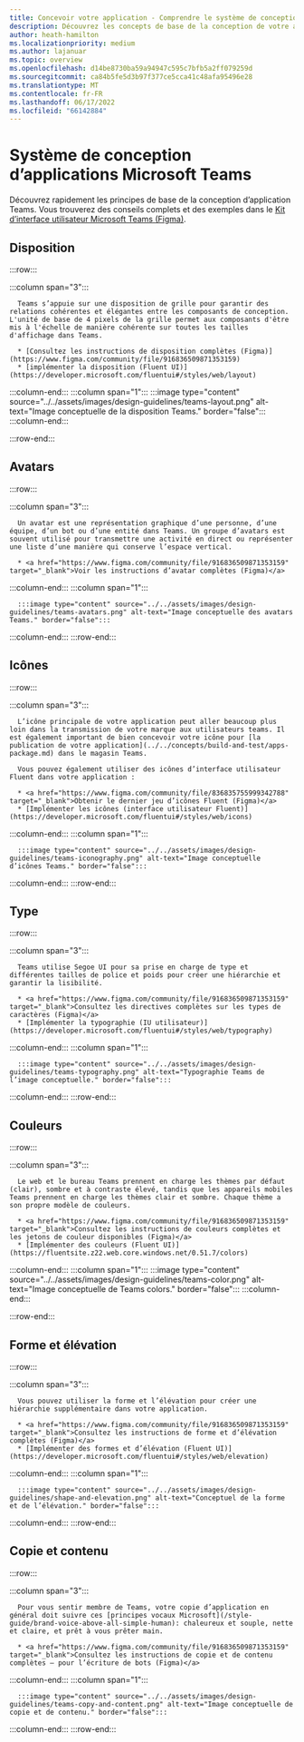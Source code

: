 ```yaml
---
title: Concevoir votre application - Comprendre le système de conception
description: Découvrez les concepts de base de la conception de votre application Microsoft Teams, notamment les avatars, la disposition, les icônes, le modèle de couleurs, etc.
author: heath-hamilton
ms.localizationpriority: medium
ms.author: lajanuar
ms.topic: overview
ms.openlocfilehash: d14be8730ba59a94947c595c7bfb5a2ff079259d
ms.sourcegitcommit: ca84b5fe5d3b97f377ce5cca41c48afa95496e28
ms.translationtype: MT
ms.contentlocale: fr-FR
ms.lasthandoff: 06/17/2022
ms.locfileid: "66142884"
---
```

# <a name="microsoft-teams-app-design-system"></a>Système de conception d’applications Microsoft Teams

Découvrez rapidement les principes de base de la conception d’application Teams. Vous trouverez des conseils complets et des exemples dans le <a href="https://www.figma.com/community/file/916836509871353159" target="_blank">Kit d’interface utilisateur Microsoft Teams (Figma)</a>.

## <a name="layout"></a>Disposition

:::row:::

   :::column span="3":::

      Teams s’appuie sur une disposition de grille pour garantir des relations cohérentes et élégantes entre les composants de conception. L'unité de base de 4 pixels de la grille permet aux composants d'être mis à l'échelle de manière cohérente sur toutes les tailles d'affichage dans Teams.

      * [Consultez les instructions de disposition complètes (Figma)](https://www.figma.com/community/file/916836509871353159)
      * [implémenter la disposition (Fluent UI)](https://developer.microsoft.com/fluentui#/styles/web/layout)

   :::column-end:::
   :::column span="1":::
      :::image type="content" source="../../assets/images/design-guidelines/teams-layout.png" alt-text="Image conceptuelle de la disposition Teams." border="false":::
   :::column-end:::

:::row-end:::

## <a name="avatars"></a>Avatars

:::row:::

   :::column span="3":::

      Un avatar est une représentation graphique d’une personne, d’une équipe, d’un bot ou d’une entité dans Teams. Un groupe d’avatars est souvent utilisé pour transmettre une activité en direct ou représenter une liste d’une manière qui conserve l’espace vertical. 

      * <a href="https://www.figma.com/community/file/916836509871353159" target="_blank">Voir les instructions d’avatar complètes (Figma)</a>

   :::column-end:::
   :::column span="1":::

      :::image type="content" source="../../assets/images/design-guidelines/teams-avatars.png" alt-text="Image conceptuelle des avatars Teams." border="false":::

   :::column-end:::
:::row-end:::

## <a name="icons"></a>Icônes

:::row:::

   :::column span="3":::

      L’icône principale de votre application peut aller beaucoup plus loin dans la transmission de votre marque aux utilisateurs teams. Il est également important de bien concevoir votre icône pour [la publication de votre application](../../concepts/build-and-test/apps-package.md) dans le magasin Teams.

      Vous pouvez également utiliser des icônes d’interface utilisateur Fluent dans votre application :

      * <a href="https://www.figma.com/community/file/836835755999342788" target="_blank">Obtenir le dernier jeu d’icônes Fluent (Figma)</a>
      * [Implémenter les icônes (interface utilisateur Fluent)](https://developer.microsoft.com/fluentui#/styles/web/icons)

   :::column-end:::
   :::column span="1":::

      :::image type="content" source="../../assets/images/design-guidelines/teams-iconography.png" alt-text="Image conceptuelle d’icônes Teams." border="false":::

   :::column-end:::
:::row-end:::

## <a name="type"></a>Type

:::row:::

   :::column span="3":::

      Teams utilise Segoe UI pour sa prise en charge de type et différentes tailles de police et poids pour créer une hiérarchie et garantir la lisibilité.

      * <a href="https://www.figma.com/community/file/916836509871353159" target="_blank">Consultez les directives complètes sur les types de caractères (Figma)</a>
      * [Implémenter la typographie (IU utilisateur)](https://developer.microsoft.com/fluentui#/styles/web/typography)

   :::column-end:::
   :::column span="1":::

      :::image type="content" source="../../assets/images/design-guidelines/teams-typography.png" alt-text="Typographie Teams de l’image conceptuelle." border="false":::

   :::column-end:::
:::row-end:::

## <a name="colors"></a>Couleurs

:::row:::

   :::column span="3":::

      Le web et le bureau Teams prennent en charge les thèmes par défaut (clair), sombre et à contraste élevé, tandis que les appareils mobiles Teams prennent en charge les thèmes clair et sombre. Chaque thème a son propre modèle de couleurs.

      * <a href="https://www.figma.com/community/file/916836509871353159" target="_blank">Consultez les instructions de couleurs complètes et les jetons de couleur disponibles (Figma)</a>
      * [Implémenter des couleurs (Fluent UI)](https://fluentsite.z22.web.core.windows.net/0.51.7/colors)

   :::column-end:::
   :::column span="1":::
      :::image type="content" source="../../assets/images/design-guidelines/teams-color.png" alt-text="Image conceptuelle de Teams colors." border="false":::
   :::column-end:::

:::row-end:::

## <a name="shape-and-elevation"></a>Forme et élévation

:::row:::

   :::column span="3":::

      Vous pouvez utiliser la forme et l’élévation pour créer une hiérarchie supplémentaire dans votre application. 

      * <a href="https://www.figma.com/community/file/916836509871353159" target="_blank">Consultez les instructions de forme et d’élévation complètes (Figma)</a>
      * [Implémenter des formes et d’élévation (Fluent UI)](https://developer.microsoft.com/fluentui#/styles/web/elevation)

   :::column-end:::
   :::column span="1":::

      :::image type="content" source="../../assets/images/design-guidelines/shape-and-elevation.png" alt-text="Conceptuel de la forme et de l’élévation." border="false":::

   :::column-end:::
:::row-end:::

## <a name="copy-and-content"></a>Copie et contenu

:::row:::

   :::column span="3":::

      Pour vous sentir membre de Teams, votre copie d’application en général doit suivre ces [principes vocaux Microsoft](/style-guide/brand-voice-above-all-simple-human): chaleureux et souple, nette et claire, et prêt à vous prêter main.

      * <a href="https://www.figma.com/community/file/916836509871353159" target="_blank">Consultez les instructions de copie et de contenu complètes – pour l’écriture de bots (Figma)</a>

   :::column-end:::
   :::column span="1":::

      :::image type="content" source="../../assets/images/design-guidelines/teams-copy-and-content.png" alt-text="Image conceptuelle de copie et de contenu." border="false":::

   :::column-end:::
:::row-end:::
